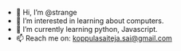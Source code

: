 - 👋 Hi, I’m @strange
- 👀 I’m interested in learning about computers.
- 🌱 I’m currently learning python, Javascript.
- 📫 Reach me on: koppulasaiteja.sai@gmail.com

<!---
str-an-ge/str-an-ge is a ✨ special ✨ repository because its `README.md` (this file) appears on your GitHub profile.
You can click the Preview link to take a look at your changes.
--->
